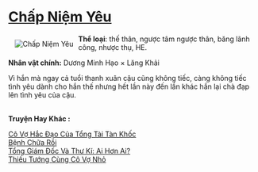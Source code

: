 <a href="https://utruyen.com/truyen/chap-niem-yeu/16905/" title="Chấp Niệm Yêu"><h1>Chấp Niệm Yêu</h1></a><div style="display:table"><img align="right" style="float: left; padding: 10px;" src="https://utruyen.com/images/story/200x260/chap-niem-yeu.jpg" alt="Chấp Niệm Yêu"><b>Thể loại</b>: thế thân, ngược tâm ngược thân, băng lãnh công, nhược thụ, HE.<p></p><b>Nhân vật chính:</b> Dương Minh Hạo × Lăng Khải<p></p>Vì hắn mà ngay cả tuổi thanh xuân cậu cũng không tiếc, càng không tiếc tình yêu dành cho hắn thế nhưng hết lần này đến lần khác hắn lại chà đạp lên tình yêu của cậu.</div><p><br><b>Truyện Hay Khác :</b></p><a href="https://utruyen.com/truyen/co-vo-hac-dao-cua-tong-tai-tan-khoc/17042/" alt="Cô Vợ Hắc Đạo Của Tổng Tài Tàn Khốc">Cô Vợ Hắc Đạo Của Tổng Tài Tàn Khốc</a><br/><a href="https://www.wattpad.com/story/197427863-b%E1%BB%87nh-ch%E1%BB%AFa-r%E1%BB%93i" alt="Bệnh Chữa Rồi">Bệnh Chữa Rồi</a><br/><a href="https://truyenngontinhay.wordpress.com/2019/10/03/tong-giam-doc-va-thu-ki-ai-hon-ai/" alt="Tổng Giám Đốc Và Thư Kí: Ai Hơn Ai?">Tổng Giám Đốc Và Thư Kí: Ai Hơn Ai?</a><br/><a href="https://github.com/quanluxury/ngontinhhot/tree/master/truyenhay/19499/" alt="Thiếu Tướng Cùng Cô Vợ Nhỏ">Thiếu Tướng Cùng Cô Vợ Nhỏ</a><br/>